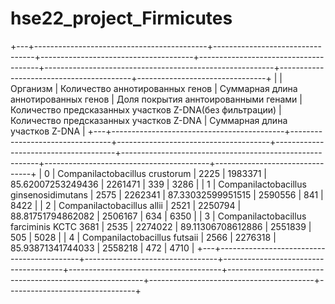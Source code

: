# hse22_project_Firmicutes
+---+-------------------------------------------+---------------------------------+--------------------------------------+--------------------------------------+---------------------------------------------------------+-----------------------------------------+--------------------------------+
|   |                 Организм                  | Количество аннотированных генов | Суммарная длина аннотированных генов | Доля покрытия аннтоированными генами | Количество предсказанных участков Z-DNA(без фильтрации) | Количество предсказанных участков Z-DNA | Суммарная длина участков Z-DNA |
+---+-------------------------------------------+---------------------------------+--------------------------------------+--------------------------------------+---------------------------------------------------------+-----------------------------------------+--------------------------------+
| 0 |      Companilactobacillus crustorum       |              2225               |               1983371                |          85.62007253249436           |                         2261471                         |                   339                   |              3286              |
| 1 |  Companilactobacillus ginsenosidimutans   |              2575               |               2262341                |          87.33032599951515           |                         2590556                         |                   841                   |              8422              |
| 2 |        Companilactobacillus allii         |              2521               |               2250794                |          88.81751794862082           |                         2506167                         |                   634                   |              6350              |
| 3 | Companilactobacillus farciminis KCTC 3681 |              2535               |               2274022                |          89.11306708612886           |                         2551839                         |                   505                   |              5028              |
| 4 |       Companilactobacillus futsaii        |              2566               |               2276318                |          85.93871341744033           |                         2558218                         |                   472                   |              4710              |
+---+-------------------------------------------+---------------------------------+--------------------------------------+--------------------------------------+---------------------------------------------------------+-----------------------------------------+--------------------------------+

